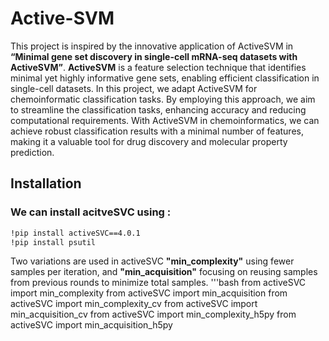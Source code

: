 # Active-SVM
This project is inspired by the innovative application of ActiveSVM in **“Minimal gene set discovery in single-cell mRNA-seq datasets with ActiveSVM”**. **ActiveSVM** is a feature selection technique that identifies minimal yet highly informative gene sets, enabling efficient classification in single-cell datasets. In this project, we adapt ActiveSVM for chemoinformatic classification tasks. By employing this approach, we aim to streamline the classification tasks, enhancing accuracy and reducing computational requirements. With ActiveSVM in chemoinformatics, we can achieve robust classification results with a minimal number of features, making it a valuable tool for drug discovery and molecular property prediction.

## Installation
### We can install acitveSVC using :
```bash
!pip install activeSVC==4.0.1
!pip install psutil
```
Two variations are used in activeSVC **"min_complexity"** using fewer samples per iteration, and **"min_acquisition"** focusing on reusing samples from previous rounds to minimize total samples.
'''bash
from activeSVC import min_complexity
from activeSVC import min_acquisition
from activeSVC import min_complexity_cv
from activeSVC import min_acquisition_cv
from activeSVC import min_complexity_h5py
from activeSVC import min_acquisition_h5py
```
